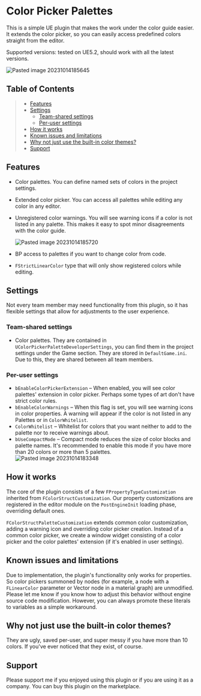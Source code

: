 # Color Picker Palettes
This is a simple UE plugin that makes the work under the color guide easier. It extends the color picker, so you can easily access predefined colors straight from the editor.

Supported versions: tested on UE5.2, should work with all the latest versions.

![Pasted image 20231014185645](https://github.com/HInquisition/UEColorPickerPalette/assets/64382796/9004ab13-b3de-453f-adc7-eca441878cd8)

## Table of Contents
> - [Features](#features)  
> - [Settings](#settings)
>    - [Team-shared settings](#team-shared-settings)
>    - [Per-user settings](#per-user-settings)  
> - [How it works](#how-it-works)  
> - [Known issues and limitations](#known-issues-and-limitations)
> - [Why not just use the built-in color themes?](#why-not-just-use-the-built-in-color-themes?)  
> - [Support](#support)  

## Features
- Color palettes. You can define named sets of colors in the project settings.
- Extended color picker. You can access all palettes while editing any color in any editor.
- Unregistered color warnings. You will see warning icons if a color is not listed in any palette. This makes it easy to spot minor disagreements with the color guide.
   
  ![Pasted image 20231014185720](https://github.com/HInquisition/UEColorPickerPalette/assets/64382796/d6feb6a8-6019-4e29-aca2-b29d101a60c5)
- BP access to palettes if you want to change color from code.
- `FStrictLinearColor` type that will only show registered colors while editing.
## Settings 
Not every team member may need functionality from this plugin, so it has flexible settings that allow for adjustments to the user experience.
### Team-shared settings
- Color palettes. They are contained in `UColorPickerPaletteDeveloperSettings`, you can find them in the project settings under the Game section. They are stored in `DefaultGame.ini`. Due to this, they are shared between all team members.
### Per-user settings
- `bEnableColorPickerExtension` – When enabled, you will see color palettes' extension in color picker. Perhaps some types of art don't have strict color rules.
- `bEnableColorWarnings` – When this flag is set, you will see warning icons in color properties. A warning will appear if the color is not listed in any Palettes or in `ColorWhitelist`.
- `ColorWhitelist` – Whitelist for colors that you want neither to add to the palette nor to receive warnings about.
- `bUseCompactMode` – Compact mode reduces the size of color blocks and palette names. It's recommended to enable this mode if you have more than 20 colors or more than 5 palettes.
![Pasted image 20231014183348](https://github.com/HInquisition/UEColorPickerPalette/assets/64382796/dfc327b0-62d3-4b6e-b2cc-89ad5be36e6c)

## How it works
The core of the plugin consists of a few `FPropertyTypeCustomization` inherited from `FColorStructCustomization`. Our property customizations are registered in the editor module on the `PostEngineInit` loading phase, overriding default ones.

`FColorStructPaletteCustomization` extends common color customization, adding a warning icon and overriding color picker creation. Instead of a common color picker, we create a window widget consisting of a color picker and the color palettes' extension (if it's enabled in user settings).

## Known issues and limitations
Due to implementation, the plugin's functionality only works for properties. So color pickers summoned by nodes (for example, a node with a `FLinearColor` parameter or Vector node in a material graph) are unmodified. Please let me know if you know how to adjust this behavior without engine source code modification. However, you can always promote these literals to variables as a simple workaround.

## Why not just use the built-in color themes?
They are ugly, saved per-user, and super messy if you have more than 10 colors. If you've ever noticed that they exist, of course.

## Support 
Please support me if you enjoyed using this plugin or if you are using it as a company. You can buy this plugin on the marketplace.
